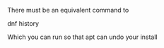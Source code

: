 There must be an equivalent command to 

dnf history

Which you can run so that apt can undo your install
